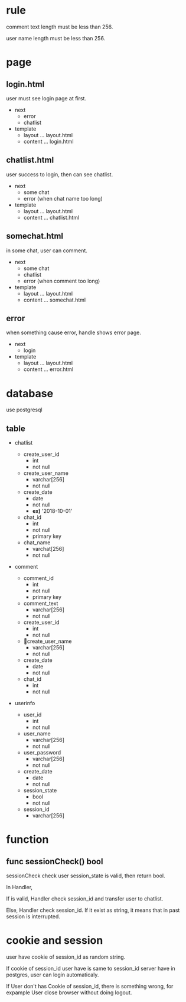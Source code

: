 # rule
comment text length must be less than 256.

user name length must be less than 256.

# page
## login.html
user must see login page at first.
- next
    - error
    - chatlist
- template
    - layout ... layout.html
    - content ... login.html
## chatlist.html
user success to login, then can see chatlist.
- next
    - some chat
    - error (when chat name too long)
- template
    - layout ... layout.html
    - content ... chatlist.html
## somechat.html
in some chat, user can comment.
- next
    - some chat
    - chatlist 
    - error (when comment too long)
- template
    - layout ... layout.html
    - content ... somechat.html
## error
when something cause error, handle shows error page.
- next
    - login
- template
    - layout ... layout.html
    - content ... error.html
# database 
use postgresql
## table
- chatlist
    - create_user_id 
        - int
        - not null
    - create_user_name
        - varchar[256] 
        - not null
    - create_date
        - date 
        - not null
        - **ex)** '2018-10-01'
    - chat_id
        - int
        - not null
        - primary key
    - chat_name
        - varchat[256]
        - not null

- comment
    - comment_id
        - int
        - not null
        - primary key
    - comment_text
        - varchar[256] 
        - not null
    - create_user_id
        - int
        - not null
    - create_user_name
        - varchar[256]
        - not null
    - create_date
        - date
        - not null
    - chat_id
        - int
        - not null
- userinfo
    - user_id
        - int
        - not null
    - user_name
        - varchar[256]
        - not null
    - user_password
        - varchar[256]
        - not null
    - create_date
        - date
        - not null
    - session_state
        - bool
        - not null
    - session_id
        - varchar[256]

# function
## func sessionCheck() bool
sessionCheck check user session_state is valid, then return bool.

In Handler, 

If is valid, Handler check session_id and transfer user to chatlist. 

Else, Handler check session_id. If it exist as string, it means that in past session is interrupted.

# cookie and session
user have cookie of session_id as random string.

If cookie of session_id user have is same to session_id server have in postgres, user can login automaticaly.

If User don't has Cookie of session_id, there is something wrong, for expample User close browser without doing logout.